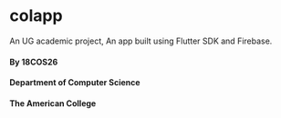 # colapp

An UG academic project, An app built using Flutter SDK and Firebase.

#### By 18COS26
#### Department of Computer Science
#### The American College

